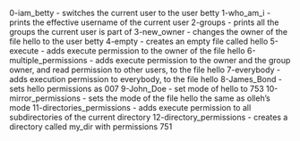 0-iam_betty - switches the current user to the user betty
1-who_am_i - prints the effective username of the current user
2-groups - prints all the groups the current user is part of
3-new_owner -  changes the owner of the file hello to the user betty
4-empty - creates an empty file called hello
5-execute - adds execute permission to the owner of the file hello
6-multiple_permissions - adds execute permission to the owner and the group owner, and read permission to other users, to the file hello
7-everybody - adds execution permission to everybody, to the file hello
8-James_Bond - sets hello permissions as 007
9-John_Doe - set mode of hello to 753
10-mirror_permissions - sets the mode of the file hello the same as olleh’s mode
11-directories_permissions - adds execute permission to all subdirectories of the current directory
12-directory_permissions - creates a directory called my_dir with permissions 751
